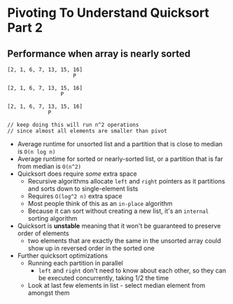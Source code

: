# Pivoting To Understand Quicksort Part 2

## Performance when array is nearly sorted

```text
[2, 1, 6, 7, 13, 15, 16]
                     P

[2, 1, 6, 7, 13, 15, 16]
                 P

[2, 1, 6, 7, 13, 15, 16]
             P

// keep doing this will run n^2 operations
// since almost all elements are smaller than pivot
```

* Average runtime for unsorted list and a partition that is close to median is `O(n log n)`
* Average runtime for sorted or nearly-sorted list, or a partition that is far from median is `O(n^2)`
* Quicksort does require *some* extra space
  * Recursive algorithms allocate `left` and `right` pointers as it partitions and sorts down to single-element lists
  * Requires `O(log^2 n)` extra space
  * Most people think of this as an `in-place` algorithm
  * Because it can sort without creating a new list, it's an `internal` sorting algorithm
* Quicksort is **unstable** meaning that it won't be guaranteed to preserve order of elements
  * two elements that are exactly the same in the unsorted array could show up in reversed order in the sorted one
* Further quicksort optimizations
  * Running each partition in parallel
    * `left` and `right` don't need to know about each other, so they can be executed concurrently, taking 1/2 the time
  * Look at last few elements in list - select median element from amongst them

